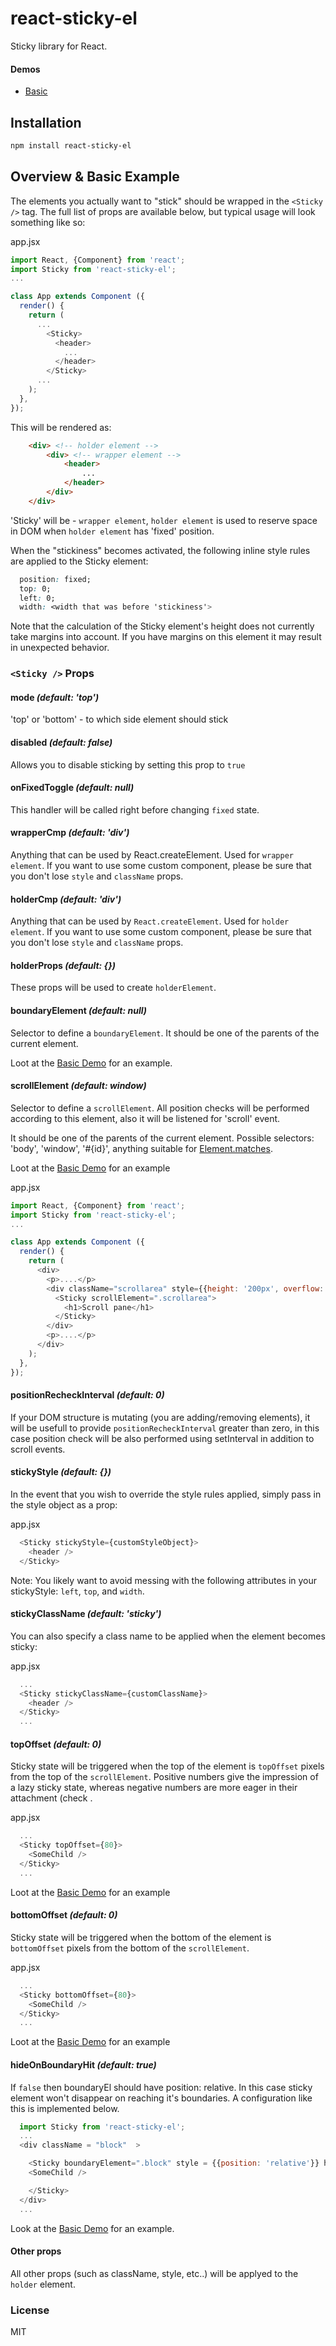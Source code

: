 react-sticky-el
============
Sticky library for React.

#### Demos
  - [Basic](http://rawgit.com/gm0t/react-sticky-el/master/dist/examples/index.html)

## Installation
```sh
npm install react-sticky-el
```

## Overview & Basic Example

The elements you actually want to "stick" should be wrapped in the `<Sticky />` tag. The full list of props are available below, but typical usage will look something like so:

app.jsx
```js
import React, {Component} from 'react';
import Sticky from 'react-sticky-el';
...

class App extends Component ({
  render() {
    return (
      ...
        <Sticky>
          <header>
            ...
          </header>
        </Sticky>
      ...
    );
  },
});

```

This will be rendered as:

```html
    <div> <!-- holder element -->
        <div> <!-- wrapper element -->
            <header>
                ...
            </header>
        </div>
    </div>
```

'Sticky' will be - `wrapper element`, `holder element` is used to reserve space in DOM when `holder element` has 'fixed' position.

When the "stickiness" becomes activated, the following inline style rules are applied to the Sticky element:

```css
  position: fixed;
  top: 0;
  left: 0;
  width: <width that was before 'stickiness'>
```

Note that the calculation of the Sticky element's height does not currently take margins into account. If you have margins on this element it may result in unexpected behavior.

### `<Sticky />` Props

#### mode _(default: 'top')_

'top' or 'bottom' - to which side element should stick

#### disabled _(default: false)_

Allows you to disable sticking by setting this prop to `true`

#### onFixedToggle _(default: null)_

This handler will be called right before changing `fixed` state.

#### wrapperCmp _(default: 'div')_

Anything that can be used by React.createElement. Used for `wrapper element`.
If you want to use some custom component, please be sure that you don't lose `style` and `className` props.

#### holderCmp _(default: 'div')_

Anything that can be used by `React.createElement`. Used for `holder element`.
If you want to use some custom component, please be sure that you don't lose `style` and `className` props.

#### holderProps _(default: {})_

These props will be used to create `holderElement`.

#### boundaryElement _(default: null)_

Selector to define a `boundaryElement`.
It should be one of the parents of the current element.

Loot at the [Basic Demo](http://rawgit.com/gm0t/react-sticky-el/master/dist/examples/index.html) for an example.

#### scrollElement _(default: window)_

Selector to define a `scrollElement`. All position checks will be performed according to this element, also it will be listened for 'scroll' event.

It should be one of the parents of the current element.
Possible selectors: 'body', 'window', '#{id}', anything suitable for [Element.matches](https://developer.mozilla.org/ru/docs/Web/API/Element/matches).

Loot at the [Basic Demo](http://rawgit.com/gm0t/react-sticky-el/master/dist/examples/index.html) for an example

app.jsx
```js
import React, {Component} from 'react';
import Sticky from 'react-sticky-el';
...

class App extends Component ({
  render() {
    return (
      <div>
        <p>....</p>  
        <div className="scrollarea" style={{height: '200px', overflow: 'scroll'}}>
          <Sticky scrollElement=".scrollarea">
            <h1>Scroll pane</h1>
          </Sticky>
        </div>
        <p>....</p>
      </div>
    );
  },
});

```

#### positionRecheckInterval _(default: 0)_

If your DOM structure is mutating (you are adding/removing elements), it will be usefull to provide `positionRecheckInterval` greater than zero, in this case position check will be also performed using setInterval in addition to scroll events.

#### stickyStyle _(default: {})_
In the event that you wish to override the style rules applied, simply pass in the style object as a prop:

app.jsx
```js
  <Sticky stickyStyle={customStyleObject}>
    <header />
  </Sticky>
```

Note: You likely want to avoid messing with the following attributes in your stickyStyle: `left`, `top`, and `width`.

#### stickyClassName _(default: 'sticky')_
You can also specify a class name to be applied when the element becomes sticky:

app.jsx
```js
  ...
  <Sticky stickyClassName={customClassName}>
    <header />
  </Sticky>
  ...
```

#### topOffset _(default: 0)_
Sticky state will be triggered when the top of the element is `topOffset` pixels from the top of the `scrollElement`. Positive numbers give the impression of a lazy sticky state, whereas negative numbers are more eager in their attachment (check .

app.jsx
```js
  ...
  <Sticky topOffset={80}>
    <SomeChild />
  </Sticky>
  ...
```

Loot at the [Basic Demo](http://rawgit.com/gm0t/react-sticky-el/master/dist/examples/index.html) for an example

#### bottomOffset _(default: 0)_
Sticky state will be triggered when the bottom of the element is `bottomOffset` pixels from the bottom of the `scrollElement`.

app.jsx
```js
  ...
  <Sticky bottomOffset={80}>
    <SomeChild />
  </Sticky>
  ...
```

Loot at the [Basic Demo](http://rawgit.com/gm0t/react-sticky-el/master/dist/examples/index.html) for an example

#### hideOnBoundaryHit _(default: true)_
If `false` then boundaryEl should have position: relative. In this case sticky element won't disappear on reaching it's boundaries. A configuration like this is implemented below.
<br />
```js
  import Sticky from 'react-sticky-el';
  ...
  <div className = "block"  >

    <Sticky boundaryElement=".block" style = {{position: 'relative'}} hideOnBoundaryHit={false}>
    <SomeChild />

    </Sticky>
  </div>
  ...
```

Look at the [Basic Demo](http://rawgit.com/gm0t/react-sticky-el/master/dist/examples/index.html) for an example.

#### Other props
All other props (such as className, style, etc..) will be applyed to the `holder` element.


### License
MIT
